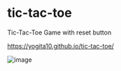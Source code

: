 # tic-tac-toe
Tic-Tac-Toe Game with reset button  

https://yogita10.github.io/tic-tac-toe/   

![image](https://user-images.githubusercontent.com/54748438/129612077-cf563686-12f3-4340-b469-a3221400aedb.png)

